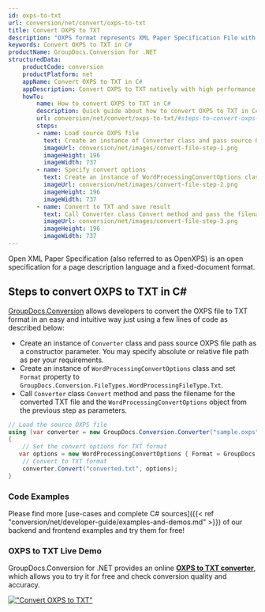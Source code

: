 ```yaml
---
id: oxps-to-txt
url: conversion/net/convert/oxps-to-txt
title: Convert OXPS to TXT
description: "OXPS format represents XML Paper Specification File with .oxps extension. Learn how to convert OXPS to TXT file programmatically in C# language using GroupDocs.Conversion for .NET library."
keywords: Convert OXPS to TXT in C#
productName: GroupDocs.Conversion for .NET
structuredData:
    productCode: conversion
    productPlatform: net
    appName: Convert OXPS to TXT in C#
    appDescription: Convert OXPS to TXT natively with high performance using C# language and server side GroupDocs.Conversion for .NET APIs, without the use of any software like Microsoft or Open Office.
    howTo:
        name: How to convert OXPS to TXT in C# 
        description: Quick guide about how to convert OXPS to TXT in C# with high performance and accuracy.
        url: conversion/net/convert/oxps-to-txt/#steps-to-convert-oxps-to-txt-in-c
        steps:
        - name: Load source OXPS file 
          text: Create an instance of Converter class and pass source OXPS file path as a constructor parameter. You may specify absolute or relative file path as per your requirements. 
          imageUrl: conversion/net/images/convert-file-step-1.png
          imageHeight: 196
          imageWidth: 737
        - name: Specify convert options 
          text: Create an instance of WordProcessingConvertOptions class.
          imageUrl: conversion/net/images/convert-file-step-2.png
          imageHeight: 196
          imageWidth: 737
        - name: Convert to TXT and save result 
          text: Call Converter class Convert method and pass the filename for the converted HTML file and the WordProcessingConvertOptions object from the previous step as parameters.
          imageUrl: conversion/net/images/convert-file-step-3.png
          imageHeight: 196
          imageWidth: 737
---
```


Open XML Paper Specification (also referred to as OpenXPS) is an open specification for a page description language and a fixed-document format.

## Steps to convert OXPS to TXT in C#

[GroupDocs.Conversion](https://products.groupdocs.com/conversion/net) allows developers to convert the OXPS file to TXT format in an easy and intuitive way just using a few lines of code as described below:

* Create an instance of `Converter` class and pass source OXPS file path as a constructor parameter. You may specify absolute or relative file path as per your requirements. 
* Create an instance of `WordProcessingConvertOptions` class and set `Format` property to `GroupDocs.Conversion.FileTypes.WordProcessingFileType.Txt`.
* Call `Converter` class `Convert` method and pass the filename for the converted TXT file and the `WordProcessingConvertOptions` object from the previous step as parameters.

```csharp
// Load the source OXPS file
using (var converter = new GroupDocs.Conversion.Converter("sample.oxps"))
{
    // Set the convert options for TXT format
   var options = new WordProcessingConvertOptions { Format = GroupDocs.Conversion.FileTypes.WordProcessingFileType.Txt };
    // Convert to TXT format
    converter.Convert("converted.txt", options);
}
```

### Code Examples

Please find more [use-cases and complete C# sources]({{< ref "conversion/net/developer-guide/examples-and-demos.md" >}}) of our backend and frontend examples and try them for free!

### OXPS to TXT Live Demo

GroupDocs.Conversion for .NET provides an online [**OXPS to TXT converter**](https://products.groupdocs.app/conversion/oxps-to-txt), which allows you to try it for free and check conversion quality and accuracy.

[!["Convert OXPS to TXT"](conversion/net/images/convert-to-txt/convert-oxps-to-txt.png)](https://products.groupdocs.app/conversion/oxps-to-txt)